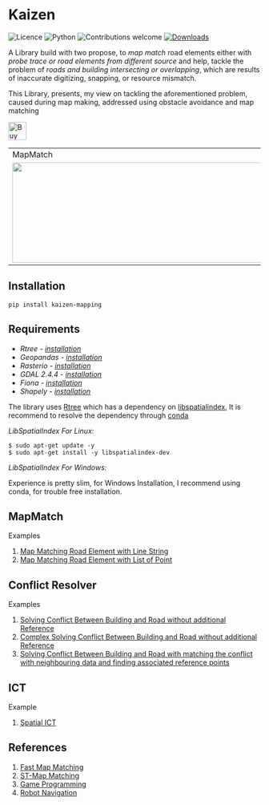 # Kaizen
![Licence](https://img.shields.io/github/license/fuzailpalnak/kaizen)
![Python](https://img.shields.io/badge/python-v3.6+-blue.svg)
![Contributions welcome](https://img.shields.io/badge/contributions-welcome-orange.svg)
[![Downloads](https://static.pepy.tech/personalized-badge/kaizen-mapping?period=total&units=international_system&left_color=yellow&right_color=grey&left_text=Downloads)](https://pepy.tech/project/kaizen-mapping)

A Library build with two propose, to *map match* road elements either with *probe trace or road elements from different
source* and help, tackle the problem of *roads and building intersecting or overlapping*, which are results of
inaccurate digitizing, snapping, or resource mismatch.

This Library, presents, my view on tackling the aforementioned problem, caused during map making, addressed 
using obstacle avoidance and map matching

<a href='https://ko-fi.com/fuzailpalnak' target='_blank'><img height='36' style='border:0px;height:36px;' src='https://az743702.vo.msecnd.net/cdn/kofi1.png?v=0' border='0' alt='Buy Me a Coffee at ko-fi.com' /></a>

<table>
  <tr>
    <td>MapMatch</td>
    <td>Conflict Resolver</td>
    <td>ICT</td>

  </tr>
  <tr>
    <td><img src="https://user-images.githubusercontent.com/24665570/94099696-2f6d9580-fe49-11ea-95f4-c5b53443f4a6.gif" width=500 height=200></td>
    <td><img src="https://user-images.githubusercontent.com/24665570/94338794-a86c1900-0012-11eb-9fad-434a1d6e6749.gif" width=500 height=200></td>
    <td><img src="https://user-images.githubusercontent.com/24665570/96708811-62a73400-13b7-11eb-970c-a4d8b96f9764.gif" width=500 height=200></td>

  </tr>
 </table>

## Installation
    
    pip install kaizen-mapping
    
## Requirements

- *_Rtree - [installation](https://anaconda.org/conda-forge/rtree)_*  
- *_Geopandas - [installation](https://anaconda.org/conda-forge/geopandas)_*
- *_Rasterio - [installation](https://anaconda.org/conda-forge/rasterio)_*
- *_GDAL 2.4.4 - [installation](https://anaconda.org/conda-forge/gdal)_*
- *_Fiona -  [installation](https://anaconda.org/conda-forge/fiona)_*
- *_Shapely -  [installation](https://anaconda.org/conda-forge/shapely)_*

 
The library uses [Rtree](https://rtree.readthedocs.io/en/latest/) which has a dependency on 
[libspatialindex](https://libspatialindex.org/), 
It is recommend to resolve the dependency through [conda](https://anaconda.org/conda-forge/libspatialindex)

*_LibSpatialIndex For Linux:_*

    $ sudo apt-get update -y
    $ sudo apt-get install -y libspatialindex-dev
        
*_LibSpatialIndex For Windows:_*

Experience is pretty slim, for Windows Installation, I recommend using conda, for trouble free installation. 

## MapMatch 

Examples

1. [Map Matching Road Element with Line String](https://github.com/fuzailpalnak/kaizen/blob/master/examples/MapMatchingWithLineString.ipynb)
2. [Map Matching Road Element with List of Point](https://github.com/fuzailpalnak/kaizen/blob/master/examples/MapMatchingWithPoint.ipynb)

## Conflict Resolver

Examples 

1. [Solving Conflict Between Building and Road without additional Reference](https://github.com/fuzailpalnak/kaizen/blob/master/examples/ConflictResolver.ipynb)
2. [Complex Solving Conflict Between Building and Road without additional Reference](https://github.com/fuzailpalnak/kaizen/blob/master/examples/ConflictResolverComplex.ipynb)
3. [Solving Conflict Between Building and Road with matching the conflict with neighbouring data and finding 
associated reference points](https://github.com/fuzailpalnak/kaizen/blob/master/examples/ConflictResolverWithMapMatching.ipynb)

## ICT

Example

1. [Spatial ICT](https://github.com/fuzailpalnak/kaizen/blob/master/examples/Spatial_ICT.ipynb)


## References

1. [Fast Map Matching](https://people.kth.se/~cyang/bib/fmm.pdf)
2. [ST-Map Matching](https://www.microsoft.com/en-us/research/wp-content/uploads/2016/02/Map-Matching20for20Low-Sampling-Rate20GPS20Trajectories-cameraReady.pdf)
3. [Game Programming](http://theory.stanford.edu/~amitp/GameProgramming/)
4. [Robot Navigation](https://github.com/AtsushiSakai/PythonRobotics)




